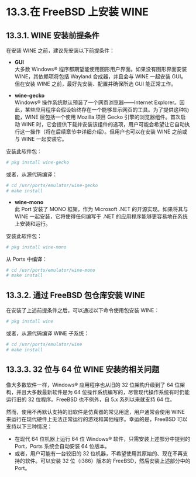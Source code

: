 # 13.3.在 FreeBSD 上安装 WINE

## 13.3.1. WINE 安装前提条件

在安装 WINE 之前，建议先安装以下前提条件：

* **GUI**  
大多数 Windows® 程序都期望能使用图形用户界面。如果没有图形界面安装 WINE，其依赖项将包括 Wayland 合成器，并且会与 WINE 一起安装 GUI。但在安装 WINE 之前，最好先安装、配置并确保所选 GUI 能正常工作。

* **wine-gecko**  
Windows® 操作系统默认预装了一个网页浏览器——Internet Explorer。因此，某些应用程序会假设始终存在一个能够显示网页的工具。为了提供这种功能，WINE 层包括一个使用 Mozilla 项目 Gecko 引擎的浏览器组件。首次启动 WINE 时，它会提供下载并安装该组件的选项，用户可能会希望让它自动执行这一操作（将在后续章节中详细介绍）。但用户也可以在安装 WINE 之前或与 WINE 一起安装它。

安装此软件包：

```sh
# pkg install wine-gecko
```

或者，从源代码编译：

```sh
# cd /usr/ports/emulator/wine-gecko
# make install
```

* **wine-mono**  
此 Port 安装了 MONO 框架，作为 Microsoft .NET 的开源实现。如果将其与 WINE 一起安装，它将使得任何编写于 .NET 的应用程序能够更容易地在系统上安装和运行。

安装此软件包：

```sh
# pkg install wine-mono
```

从 Ports 中编译：

```sh
# cd /usr/ports/emulator/wine-mono
# make install
```

## 13.3.2. 通过 FreeBSD 包仓库安装 WINE

在安装了上述前提条件之后，可以通过以下命令使用包安装 WINE：

```sh
# pkg install wine
```

或者，从源代码编译 WINE 子系统：

```sh
# cd /usr/ports/emulator/wine
# make install
```

## 13.3.3. 32 位与 64 位 WINE 安装的相关问题

像大多数软件一样，Windows® 应用程序也从旧的 32 位架构升级到了 64 位架构，并且大多数最新软件是为 64 位操作系统编写的，尽管现代操作系统有时仍能运行旧的 32 位程序。FreeBSD 也不例外，自 5.x 系列以来就支持 64 位。

然而，使用不再默认支持的旧软件是仿真器的常见用途，用户通常会使用 WINE 来运行在现代硬件上无法正常运行的游戏和其他程序。幸运的是，FreeBSD 可以支持以下三种情况：

* 在现代 64 位机器上运行 64 位 Windows® 软件，只需安装上述部分中提到的 Port，Ports 系统会自动安装 64 位版本。
* 或者，用户可能有一台较旧的 32 位机器，不希望使用其原始的、现在不再支持的软件。可以安装 32 位（i386）版本的 FreeBSD，然后安装上述部分中的 Port。
